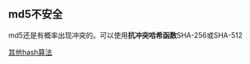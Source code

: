 ## md5不安全

md5还是有概率出现冲突的。可以使用**抗冲突哈希函数**SHA-256或SHA-512



[其他hash算法](https://segmentfault.com/a/1190000010990136)